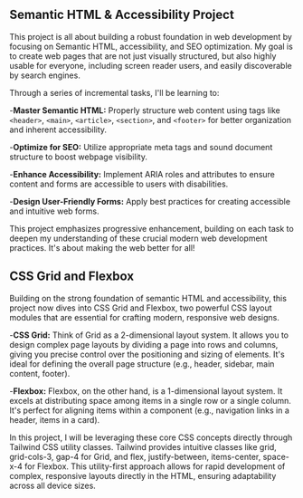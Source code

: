 ## Semantic HTML & Accessibility Project
This project is all about building a robust foundation in web development by focusing on Semantic HTML, accessibility, and SEO optimization. My goal is to create web pages that are not just visually structured, but also highly usable for everyone, including screen reader users, and easily discoverable by search engines.

Through a series of incremental tasks, I'll be learning to:

  -**Master Semantic HTML:** Properly structure web content using tags like `<header>`, `<main>`, `<article>`, `<section>`, and `<footer>` for better organization and inherent accessibility.

  -**Optimize for SEO:** Utilize appropriate meta tags and sound document structure to boost webpage visibility.

  -**Enhance Accessibility:** Implement ARIA roles and attributes to ensure content and forms are accessible to users with disabilities.

  -**Design User-Friendly Forms:** Apply best practices for creating accessible and intuitive web forms.

This project emphasizes progressive enhancement, building on each task to deepen my understanding of these crucial modern web development practices. It's about making the web better for all!

## CSS Grid and Flexbox
Building on the strong foundation of semantic HTML and accessibility, this project now dives into CSS Grid and Flexbox, two powerful CSS layout modules that are essential for crafting modern, responsive web designs.

  -**CSS Grid:** Think of Grid as a 2-dimensional layout system. It allows you to design complex page layouts by dividing a page into rows and columns, giving you precise control over the positioning and sizing of elements. It's ideal for defining the overall page structure (e.g., header, sidebar, main content, footer).

  -**Flexbox:** Flexbox, on the other hand, is a 1-dimensional layout system. It excels at distributing space among items in a single row or a single column. It's perfect for aligning items within a component (e.g., navigation links in a header, items in a card).

In this project, I will be leveraging these core CSS concepts directly through Tailwind CSS utility classes. Tailwind provides intuitive classes like grid, grid-cols-3, gap-4 for Grid, and flex, justify-between, items-center, space-x-4 for Flexbox. This utility-first approach allows for rapid development of complex, responsive layouts directly in the HTML, ensuring adaptability across all device sizes.

